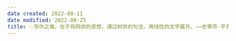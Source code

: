 ```yaml
---
date created: 2022-08-11
date modified: 2022-08-25
title: ✨写作之难，在于将网状的思想，通过树状的句法，用线性的文字展开。——史蒂芬·平克
---
```

